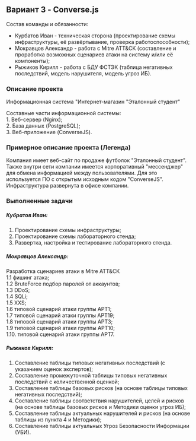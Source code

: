 ## Вариант 3 - Converse.js

Состав команды и обязанности:
- Курбатов Иван - техническая сторона (проектирование схемы инфраструктуры, её развёртывание, проверка работоспособности);
- Мокравцов Александр - работа с Mitre ATT&CK (составление и проработка возможных сценариев атаки на систему и/или её компоненты);
- Рыжиков Кирилл - работа с БДУ ФСТЭК (таблица негативных последствий, модель нарушителя, модель угроз ИБ).

### Описание проекта

Информационная система "Интернет-магазин "Эталонный студент"

Составные части информационной системы:  
    1.  Веб-сервер (Nginx);  
    2.  База данных (PostgreSQL);  
    3.  Веб-приложение (ConverseJS).

### Примерное описание проекта (Легенда)

Компания имеет веб-сайт по продаже футболок "Эталонный студент".
Также внутри сети компании имеется корпоративный "мессенджер" для обмена информацией между пользователями. Для это используется ПО с открытым исходным кодом "ConverseJS".
Инфраструктура развернута в офисе компании.


### Выполненные задачи
##### Кубратов Иван:
1. Проектирование схемы инфраструктуры;
2. Проектирование схемы лабораторного стенда;  
3. Развертка, настройка и тестирование лабораторного стенда.
  
##### Мокравцов Александр:
Разработка сценариев атаки в Mitre ATT&CK  
	1.1 фишинг атака;  
	1.2 BruteForce подбор паролей от аккаунтов;  
	1.3 DDoS;  
	1.4 SQLi;  
	1.5 XXS;  
	1.6 типовой сценарий атаки группы APT1;  
	1.7 типовой сценарий атаки группы APT19;  
	1.8 типовой сценарий атаки группы APT3;  
	1.9 типовой сценарий атаки группы APT10;  
	1.10. типовой сценарий атаки группы APT7.  
  
##### Рыжиков Кирилл:
1. Составление таблицы типовых негативных последствий (с указанием оценок экспертов);  
2. Составление промежуточной таблицы типовых негативных последствий с количественной оценкой;  
3. Составление таблицы базовых рисков (на основе таблицы типовых негативных последствий);
4. Составление таблицы соответствия нарушителей, целей и рисков (на основе таблицы базовых рисков и Методики оценки угроз ИБ);
5. Составление таблицы актуальных нарушителей и рисков (на основе таблицы из пункта 4 и Методики);
6. Cоставление таблицы актуальных Угроз Безопасности Информации (УБИ).
